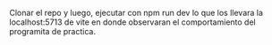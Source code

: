 Clonar el repo y luego, ejecutar con npm run dev lo que los llevara la localhost:5713 de vite en donde observaran el comportamiento del programita de practica.
